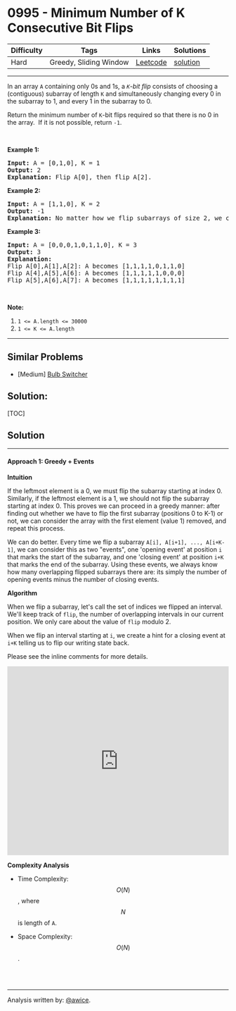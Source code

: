 # 0995 - Minimum Number of K Consecutive Bit Flips

Difficulty  | Tags | Links | Solutions
----------- | ---- | ----- | -----
Hard | Greedy, Sliding Window | [Leetcode](https://leetcode.com/problems/minimum-number-of-k-consecutive-bit-flips) | [solution](https://leetcode.com/problems/minimum-number-of-k-consecutive-bit-flips/solution/)


-----------

<p>In an array <code>A</code> containing only 0s and 1s, a <i><code>K</code>-bit flip&nbsp;</i>consists of choosing a (contiguous) subarray of length <code>K</code> and simultaneously changing every 0 in the subarray to 1, and every 1 in the subarray to 0.</p>

<p>Return the minimum number of <code>K</code>-bit flips required so that there is no 0 in the array.&nbsp; If it is not possible, return <code>-1</code>.</p>

<p>&nbsp;</p>

<p><strong>Example 1:</strong></p>

<pre>
<strong>Input: </strong>A = <span id="example-input-1-1">[0,1,0]</span>, K = <span id="example-input-1-2">1</span>
<strong>Output: </strong><span id="example-output-1">2</span>
<strong>Explanation: </strong>Flip A[0], then flip A[2].
</pre>

<div>
<p><strong>Example 2:</strong></p>

<pre>
<strong>Input: </strong>A = <span id="example-input-2-1">[1,1,0]</span>, K = <span id="example-input-2-2">2</span>
<strong>Output: </strong><span id="example-output-2">-1</span>
<strong>Explanation:</strong>&nbsp;No matter how we flip subarrays of size 2, we can&#39;t make the array become [1,1,1].
</pre>

<div>
<p><strong>Example 3:</strong></p>

<pre>
<strong>Input: </strong>A = <span id="example-input-3-1">[0,0,0,1,0,1,1,0]</span>, K = <span id="example-input-3-2">3</span>
<strong>Output: </strong><span id="example-output-3">3</span>
<strong>Explanation:</strong>
Flip A[0],A[1],A[2]:&nbsp;A becomes [1,1,1,1,0,1,1,0]
Flip A[4],A[5],A[6]:&nbsp;A becomes [1,1,1,1,1,0,0,0]
Flip A[5],A[6],A[7]:&nbsp;A becomes [1,1,1,1,1,1,1,1]
</pre>

<p>&nbsp;</p>
</div>
</div>

<p><strong>Note:</strong></p>

<ol>
	<li><code>1 &lt;= A.length &lt;=&nbsp;30000</code></li>
	<li><code>1 &lt;= K &lt;= A.length</code></li>
</ol>

-----------


## Similar Problems

- [Medium] [Bulb Switcher](bulb-switcher)




## Solution:

[TOC]

## Solution
---
#### Approach 1: Greedy + Events

**Intuition**

If the leftmost element is a 0, we must flip the subarray starting at index 0.  Similarly, if the leftmost element is a 1, we should not flip the subarray starting at index 0.  This proves we can proceed in a greedy manner: after finding out whether we have to flip the first subarray (positions 0 to K-1) or not, we can consider the array with the first element (value 1) removed, and repeat this process.

We can do better.  Every time we flip a subarray `A[i], A[i+1], ..., A[i+K-1]`, we can consider this as two "events", one 'opening event' at position `i` that marks the start of the subarray, and one 'closing event' at position `i+K` that marks the end of the subarray.  Using these events, we always know how many overlapping flipped subarrays there are: its simply the number of opening events minus the number of closing events.

**Algorithm**

When we flip a subarray, let's call the set of indices we flipped an interval.  We'll keep track of `flip`, the number of overlapping intervals in our current position.  We only care about the value of `flip` modulo 2.

When we flip an interval starting at `i`, we create a hint for a closing event at `i+K` telling us to flip our writing state back.

Please see the inline comments for more details.

<iframe src="https://leetcode.com/playground/C4RkaMHp/shared" frameBorder="0" width="100%" height="429" name="C4RkaMHp"></iframe>

**Complexity Analysis**

* Time Complexity:  $$O(N)$$, where $$N$$ is length of `A`.

* Space Complexity:  $$O(N)$$.
<br />
<br />


---
Analysis written by: [@awice](https://leetcode.com/awice).
